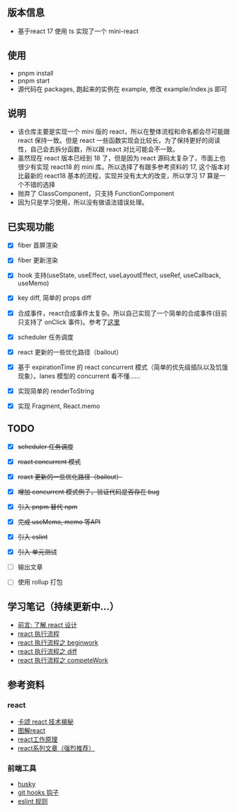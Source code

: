 ## 版本信息
- 基于react 17 使用 ts 实现了一个 mini-react

## 使用
- pnpm install
- pnpm start
- 源代码在 packages, 跑起来的实例在 example, 修改 example/index.js 即可

## 说明
- 该仓库主要是实现一个 mini 版的 react，所以在整体流程和命名都会尽可能跟 react 保持一致。但是 react 一些函数实现会比较长，为了保持更好的阅读性，自己会去拆分函数，所以跟 react 对比可能会不一致。
- 虽然现在 react 版本已经到 18 了，但是因为 react 源码太复杂了，市面上也很少有实现 react18 的 mini 库。所以选择了有跟多参考资料的 17, 这个版本对比最新的 react18 基本的流程，实现并没有太大的改变，所以学习 17 算是一个不错的选择
- 抛弃了 ClassComponent，只支持 FunctionComponent
- 因为只是学习使用，所以没有做语法错误处理。

## 已实现功能
- [x] fiber 首屏渲染
- [x] fiber 更新渲染
- [x] hook 支持(useState, useEffect, useLayoutEffect, useRef, useCallback, useMemo)
- [x] key diff, 简单的 props diff
- [x] 合成事件，react合成事件太复杂。所以自己实现了一个简单的合成事件(目前只支持了 onClick 事件)。参考了[这里](https://7kms.github.io/react-illustration-series/main/synthetic-event)
- [x] scheduler 任务调度
- [x] react 更新的一些优化路径（bailout）
- [x] 基于 expirationTime 的 react concurrent 模式（简单的优先级插队以及饥饿现象）。lanes 模型的 concurrent 看不懂......
- [x] 实现简单的 renderToString
- [x] 实现 Fragment, React.memo


## TODO
- [x] ~~scheduler 任务调度~~
- [x] ~~react concurrent 模式~~
- [x] ~~react 更新的一些优化路径（bailout）~~
- [x] ~~增加 concurrent 模式例子，验证代码是否存在 bug~~
- [x] ~~引入 pnpm 替代 npm~~
- [x] ~~完成 useMemo, memo 等API~~
- [x] ~~引入 eslint~~
- [x] ~~引入 单元测试~~
- [ ] 输出文章
- [ ] 使用 rollup 打包



## 学习笔记（持续更新中...）
 - [前言: 了解 react 设计](https://n1pwb3impj.feishu.cn/docx/doxcnF7jdtVE0RJZMGZmK8W2Udf)
 - [react 执行流程](https://n1pwb3impj.feishu.cn/docx/doxcnvaKnQyLHOc09KkY9tt43fh)
 - [react 执行流程之 beginwork](https://n1pwb3impj.feishu.cn/docx/doxcnA83vKY27sDgYhSxqnFqKeC)
 - [react 执行流程之 diff](https://n1pwb3impj.feishu.cn/docx/doxcn6NKeR8B3YU70oNLPiG8fme)
 - [react 执行流程之 competeWork](https://n1pwb3impj.feishu.cn/docx/doxcnYE4o2jVLtGd1JlrwaH24Se)
 
 
## 参考资料
### react 
- [卡颂 react 技术揭秘](https://react.iamkasong.com/)
- [图解react](https://7kms.github.io/react-illustration-series/)
- [react工作原理](https://pomb.us/build-your-own-react/)
- [react系列文章（强烈推荐）](https://segmentfault.com/blog/react-secret)
### 前端工具
- [husky](https://typicode.github.io/husky/#/)
- [git hooks 钩子](https://git-scm.com/book/zh/v2/%E8%87%AA%E5%AE%9A%E4%B9%89-Git-Git-%E9%92%A9%E5%AD%90)
- [eslint 规则](https://cn.eslint.org/docs/user-guide/getting-started)
